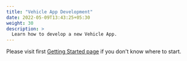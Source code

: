 ```yaml
---
title: "Vehicle App Development"
date: 2022-05-09T13:43:25+05:30
weight: 30
description: >
  Learn how to develop a new Vehicle App.
---
```


Please visit first [Getting Started page](/docs/tutorials/quickstart/) if you don't know where to start.
